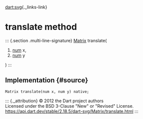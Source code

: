 [dart:svg](../../dart-svg/dart-svg-library){._links-link}

translate method
================

::: {.section .multi-line-signature}
[Matrix](../matrix-class) translate(

1.  [num](../../dart-core/num-class) x,
2.  [num](../../dart-core/num-class) y

)
:::

Implementation {#source}
--------------

``` {.language-dart data-language="dart"}
Matrix translate(num x, num y) native;
```

::: {._attribution}
© 2012 the Dart project authors\
Licensed under the BSD 3-Clause \"New\" or \"Revised\" License.\
<https://api.dart.dev/stable/2.18.5/dart-svg/Matrix/translate.html>
:::

